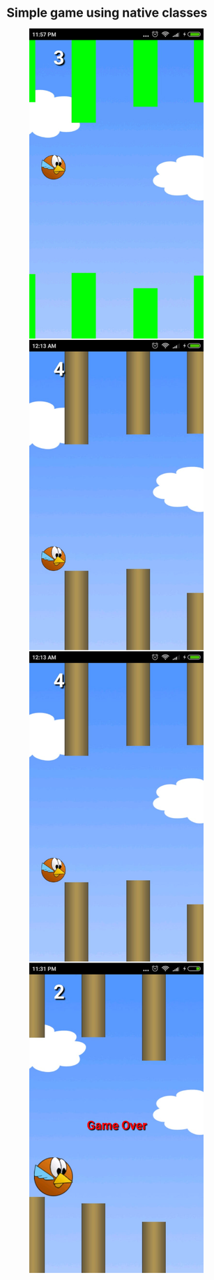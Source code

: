 # Simple game using native classes

<p align="center">
 <img src="/app/src/main/res/screenshots/4.jpg" width="400"/>
  <img src="/app/src/main/res/screenshots/2.jpeg" width="400"/>
   <img src="/app/src/main/res/screenshots/3.jpeg" width="400"/>
    <img src="/app/src/main/res/screenshots/1.jpeg" width="400"/>
</p>
